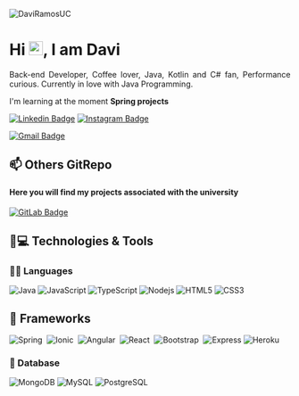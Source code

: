 <!--
**DaviRamosUC/DaviRamosUC** is a ✨ _special_ ✨ repository because its `README.md` (this file) appears on your GitHub profile.

Here are some ideas to get you started:

- 🔭 I’m currently working on ...
- 🌱 I’m currently learning ...
- 👯 I’m looking to collaborate on ...
- 🤔 I’m looking for help with ...
- 💬 Ask me about ...
- 📫 How to reach me: ...
- 😄 Pronouns: ...
- ⚡ Fun fact: ...
-->

<p align="left"><img src="https://komarev.com/ghpvc/?username=DaviRamosUC" alt="DaviRamosUC" /></p>


<h1 align = "justify"> Hi <img src="https://media.giphy.com/media/hvRJCLFzcasrR4ia7z/giphy.gif" width="25px">, I am Davi</h1>
<p align = "justify">Back-end Developer, Coffee lover, Java, Kotlin and C# fan, Performance curious. Currently in love with Java Programming.</p>

I'm learning at the moment **Spring projects**


[![Linkedin Badge](https://img.shields.io/badge/-DaviRamos-blue?style=flat-square&logo=Linkedin&logoColor=white&link=https://www.linkedin.com/in/daviramoslima/)](https://www.linkedin.com/in/daviramoslima/)
[![Instagram Badge](https://img.shields.io/badge/-DaviRamos-purple?style=flat-square&logo=instagram&logoColor=white&link=https://www.instagram.com/hellowdavi/?hl=pt-br)](https://www.instagram.com/hellowdavi/)

[![Gmail Badge](https://img.shields.io/badge/-davi.lima@ucsal.edu.br-c14438?style=flat-square&logo=Gmail&logoColor=white&link=mailto:davi.lima@ucsal.edu.br)](mailto:davi.lima@ucsal.edu.br)

## 📫 Others GitRepo
#### Here you will find my projects associated with the university
[![GitLab Badge](https://img.shields.io/badge/-GitLab-330F63?style=flat-square&logo=gitlab&logoColor=white&link=https://https://www.gitlab.com/DaviRamosUC/)](https://gitlab.com/DaviRamosUC/)


## 🚀💻 Technologies & Tools

### 👩‍💻 Languages
![Java](https://img.shields.io/badge/java-%23ED8B00.svg?&style=flat&logo=java&logoColor=white)
![JavaScript](https://img.shields.io/badge/-JavaScript-black?style=flat-square&logo=javascript)
![TypeScript](https://img.shields.io/badge/TypeScript-007ACC?style=flat&logo=typescript&logoColor=white)
![Nodejs](https://img.shields.io/badge/-Nodejs-black?style=flat-square&logo=Node.js)
![HTML5](https://img.shields.io/badge/-HTML5-E34F26?style=flat-square&logo=html5&logoColor=white)
![CSS3](https://img.shields.io/badge/-CSS3-1572B6?style=flat-square&logo=css3)


## 📱 Frameworks
![Spring](https://img.shields.io/badge/Spring-6DB33F?style=flat&logo=spring&logoColor=white)&nbsp;
![Ionic](https://img.shields.io/badge/Ionic-3880FF?style=flat&logo=ionic&logoColor=white)&nbsp;
![Angular](https://img.shields.io/badge/Angular-DD0031?style=flat&logo=angular&logoColor=white)&nbsp;
![React](https://img.shields.io/badge/-React-black?style=flat-square&logo=react)&nbsp;
![Bootstrap](https://img.shields.io/badge/-Bootstrap-563D7C?style=flat-square&logo=bootstrap)&nbsp;
![Express](https://img.shields.io/badge/-express?style=flat-square&logo=express)
![Heroku](https://img.shields.io/badge/-Heroku-430098?style=flat-square&logo=heroku)&nbsp;

### 🐘 Database
![MongoDB](https://img.shields.io/badge/-MongoDB-black?style=flat-square&logo=mongodb)
![MySQL](https://img.shields.io/badge/-MySQL-black?style=flat-square&logo=mysql)
![PostgreSQL](https://img.shields.io/badge/-PostgreSQL-336791?style=flat-square&logo=postgresql)


<!--!![Kotlin](https://img.shields.io/badge/kotlin-%230095D5.svg?&style=flat&logo=kotlin&logoColor=white)-->
<!--!![C#](https://img.shields.io/badge/c%23%20-%23239120.svg?&style=flat&logo=c-sharp&logoColor=white)
-->
<!---->

<!--![Python](https://img.shields.io/badge/-Python-black?style=flat-square&logo=Python)


![GraphQL](https://img.shields.io/badge/-GraphQL-E10098?style=flat-square&logo=graphql)
![Apollo GraphQL](https://img.shields.io/badge/-Apollo%20GraphQL-311C87?style=flat-square&logo=apollo-graphql)

![Docker](https://img.shields.io/badge/-Docker-black?style=flat-square&logo=docker)
![DigitalOcean](https://img.shields.io/badge/-Digital%20Ocean-darkblue?style=flat-square&logo=digitalocean)
![Amazon AWS](https://img.shields.io/badge/Amazon%20AWS-232F3E?style=flat-square&logo=amazon-aws)
![Google Cloud](https://img.shields.io/badge/Google%20Cloud-black?style=flat-square&logo=google-cloud)


## ⚡ GitHub Stats

![Github Stats](https://github-readme-stats.vercel.app/api?username=DaviRamosUC&show_icons=true&count_private=true&show_icons=true&include_all_commits=true)
![Top Langs](https://github-readme-stats.vercel.app/api/top-langs/?username=DaviRamosUC&hide=TeX&layout=compact)

